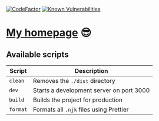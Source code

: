 [![CodeFactor](https://www.codefactor.io/repository/github/r3nya/r3nya.github.io/badge)](https://www.codefactor.io/repository/github/r3nya/r3nya.github.io)
[![Known Vulnerabilities](https://snyk.io/test/github/r3nya/r3nya.github.io/badge.svg?targetFile=package.json)](https://snyk.io/test/github/r3nya/r3nya.github.io?targetFile=package.json)


# [My homepage](http://r3nya.ru) :sunglasses:

## Available scripts

| Script    | Description                                               |
|-----------|-----------------------------------------------------------|
| `clean`   | Removes the `./dist` directory                            |
| `dev`     | Starts a development server on port 3000                  |
| `build`   | Builds the project for production                         |
| `format`  | Formats all `.njk` files using Prettier                   |

